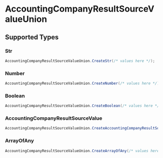 # AccountingCompanyResultSourceValueUnion


## Supported Types

### Str

```csharp
AccountingCompanyResultSourceValueUnion.CreateStr(/* values here */);
```

### Number

```csharp
AccountingCompanyResultSourceValueUnion.CreateNumber(/* values here */);
```

### Boolean

```csharp
AccountingCompanyResultSourceValueUnion.CreateBoolean(/* values here */);
```

### AccountingCompanyResultSourceValue

```csharp
AccountingCompanyResultSourceValueUnion.CreateAccountingCompanyResultSourceValue(/* values here */);
```

### ArrayOfAny

```csharp
AccountingCompanyResultSourceValueUnion.CreateArrayOfAny(/* values here */);
```
